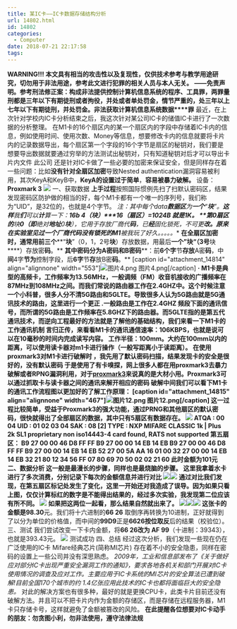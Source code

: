 ```yaml
---
title: 某IC卡——IC卡数据存储结构分析
url: 14802.html
id: 14802
categories:
  - Computer
date: 2018-07-21 22:17:58
tags:
---
```


**WARNING!!! 本文具有相当的攻击性以及复现性，仅供技术参考与教学用途研究，切勿用于非法用途，参考此文进行犯罪的相关人员与本人无关。** **——免责声明。参考刑法修正案：****构成非法提供控制****计****算机信息系****统****的程序、工具罪，两罪量刑都是三年以下有期徒刑或者拘役，并****处****或者****单处罚****金，情****节严****重的，****处****三年以上七年以下有期徒刑，并****处罚****金。****非法****获****取****计****算机信息系****统****数据****罪** 最近，在上次针对学校内IC卡分析结束之后，我这次针对某公司IC卡的储值IC卡进行了一次数据的分析整理。 在M1卡的16个扇区内的某一个扇区内的字段中存储着IC卡内的信息，例如使用时间、使用次数、Money等信息，想要修改卡内的信息就要将卡片内的记录数据导出，每个扇区第一个字段的16个字节是扇区的秘钥对，我们要是想要导出数据就要通过穷举的方法测试出秘钥对，只有知道秘钥对后才可以导出卡片内文件 此公司 还是针对IC卡做了一些必要的加密来保证安全，但是同样存在着一些问题：比如**没有针对全扇区加密**导致Nested authentication漏洞容易被利用，其次KeyA和KeyB中，**KeyA的设置过于简单**，**容易被暴力破解。** 设备：**Proxmark 3** ![](http://blog.echo.cool/wp-content/uploads/2018/07/MVIMG_20180718_184900-450x600.jpg) 一、获取数据 **上手过程**按照国际惯例先扫了扫默认密码区，结果发现密码区防护做的相当的好，每个M1卡都有一个唯一的序列号，我们称为“UID”，是32位的，也就是4个字节。 **注：其中每个data****数据区****为****一个****“****块****”。****这样****我****们****可以****计****算一下：****16b* 4（****块****）*****16（扇区）=1024B 就是1K。**  **第0扇区的****块****0（即****绝对****地址****0****块****），它用于存放厂商代****码****，已****经****固化锁死，不可更****改。原来在实验室见过一个厂商代码没有锁死的M1****被我玩了好久。。。。。**  **在全扇区加密****时****，通常用前三个****“****块****”（0，1，2号****块****）存放数据，用最后****一个”****块****“（3号****块****）存放密****码****。**  **其中密****码****分****为****A密****码****和****B密****码****：前****6个字****节****存放****A密****码****，中****间****4字****节为****控制字段，后****6字****节****存****放B密****码****。**  \[caption id="attachment_14814" align="alignnone" width="553"\]![图片4.png](http://blog.echo.cool/wp-content/uploads/2018/07/天天一泉——ic卡数据存储结构分析.jpg) 图片4.png\[/caption\] **· **M1卡是典型的高频卡，工作频率为13.56MHz，一般调频（FM）收音机接收的广播频率在87MHz到108MHz之间。而我们常说的路由器工作在2.4GHZ中。这个时候注意一个小科普，很多人分不清5G路由和5GLTE。导致很多人认为5G路由就是5G通讯技术的路由，这里进行一个更正 .一般路由是工作在2.4GHZ 频段下面的通讯信号，而所谓的5G路由是工作频率在5.8GHZ下的路由器。而5GLTE指的是第五代通讯技术，而逆向工程最好的方法就是了解他的基础结构，我们来看一下M1卡的工作通讯机制 **言归正传，来看看M1卡的通讯**通信速率：106KBPS，也就是说可以在10毫秒的时间内完成读写内容。 工作半径：100mm。大约在100mm以内的距离，可以使用读卡器对m1卡进行操作（一般写距离小于读距离）。 在使用proxmark3对M1卡进行破解时 ，我先用了默认密码扫描，结果发现卡的安全是很好的，没有默认密码 于是使用了有卡嗅探，网上很多人都在用proxmark3去暴力破解或者RPNG漏洞利用，对于[proxmark3](https://bbs.ichunqiu.com/thread-24889-1-1.html?from=beef)来说真的是大材小用。Proxmark3可以通过抓取卡与读卡器之间的通讯来解开相应的密码 破解中间我们可以看下M1卡的通讯工作流程图以更加好的了解工作原理： \[caption id="attachment_14815" align="alignnone" width="467"\]![图片12.png](http://blog.echo.cool/wp-content/uploads/2018/07/天天一泉——ic卡数据存储结构分析-1.jpg) 图片12.png\[/caption\] 这一过程比较简单，受益于Proxmark3的强大功能，通过PRNG和其他扇区的默认密码，很快就得出了全部扇区的数据，其中只有5扇区有数据存在。 ![](http://blog.echo.cool/wp-content/uploads/2018/07/11.jpg) ATQA : 00 04 UID : 01 02 03 04 SAK : 08 \[2\] TYPE : NXP MIFARE CLASSIC 1k | Plus 2k SL1 proprietary non iso14443-4 card found, RATS not supported 第五扇区： B9 27 00 00 46 D8 FF FF B9 27 00 00 14 EB 14 EB B9 27 00 00 46 D8 FF FF B9 27 00 00 14 EB 14 EB 52 27 00 5A AA 16 01 00 32 27 00 00 14 EB 14 EB 32 21 80 12 34 56 FF 07 80 69 70 50 02 02 21 60 此时金额为101元 二、数据分析 这一般是最漫长的步骤，同样也是最烧脑的步骤。 这里我拿着水卡进行了多次消费，分别记录下每次的金额信息并进行对比 ![](http://blog.echo.cool/wp-content/uploads/2018/07/12.jpg)![](http://blog.echo.cool/wp-content/uploads/2018/07/13.jpg) 通过对比我们发现，在第五扇区标记处发生了变化，这里一开始还对我造成了误导。因为如果只看上图，仅仅计算标红的数字是不能得出结果的，经过多次实验，我发现第二位应该有所不同。 ![](http://blog.echo.cool/wp-content/uploads/2018/07/mmexport1531907972197.png) 如果把这两位一起看，那么结果自然就出来了。 ![](http://blog.echo.cool/wp-content/uploads/2018/07/mmexport1531907797060.png)![](http://blog.echo.cool/wp-content/uploads/2018/07/mmexport1531907549206.png)![](http://blog.echo.cool/wp-content/uploads/2018/07/mmexport1531907544551-01-1024x671.jpeg) 这张卡的金额是**98.30**元。我们将十六进制的**66 26** 取倒序再转换为10进制，正好就得到了以分为单位的价格值，而中间的**99D9**正是**6626按位取反**后的结果（校验位）。 三、测试 我们尝试改变一下卡内金额，将**66 26改为 AF 99**（十进制：39343），也就是393.43元。 ![](http://blog.echo.cool/wp-content/uploads/2018/07/14.jpg) 测试成功 四、总结 经过这次分析，我们发现一些现在仍在广泛使用的IC卡 Mifare经典芯片(简称MI芯片) 存在着不小的安全隐患，同样在密码的设置上一些公司并没有深思熟虑。 _2009年，工业和信息部发布了《关于做好应对部分IC卡出现严重安全漏洞工作的通知》，要求各地各机关和部门开展对IC卡使用情况的调查及应对工作。主要应用于IC卡系统的MI芯片的安全算法已遭到破解!目前全国170个城市的约 1.4亿张应用此技术的IC卡也都将面临巨大的安全隐患。_ 对此的解决方案也有很多种，最好的就是更换CPU卡，此类卡片目前还没有破解方法。并且可以不把卡片内作为金额的存储区，而是存储在远程服务器，M1卡只存储卡号，这样就避免了金额被篡改的风险。 **在此提醒各位想要对IC卡动手的朋友：勿贪图小利，勿非法使用，遵守法律法规**